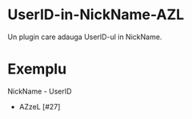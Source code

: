# UserID-in-NickName-AZL
Un plugin care adauga UserID-ul in NickName.

# Exemplu
NickName - UserID
- AZzeL [#27]
